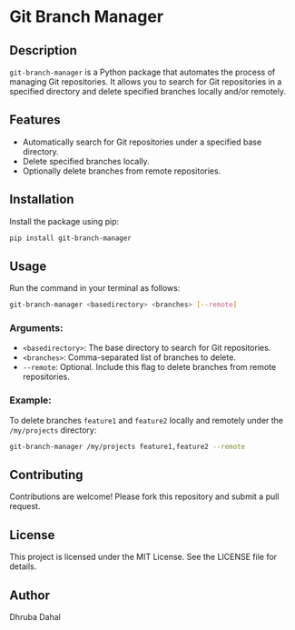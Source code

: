 # Git Branch Manager

## Description
`git-branch-manager` is a Python package that automates the process of managing Git repositories. It allows you to search for Git repositories in a specified directory and delete specified branches locally and/or remotely.

## Features
- Automatically search for Git repositories under a specified base directory.
- Delete specified branches locally.
- Optionally delete branches from remote repositories.

## Installation
Install the package using pip:

```bash
pip install git-branch-manager
```

## Usage
Run the command in your terminal as follows:

```bash
git-branch-manager <basedirectory> <branches> [--remote]
```

### Arguments:
- `<basedirectory>`: The base directory to search for Git repositories.
- `<branches>`: Comma-separated list of branches to delete.
- `--remote`: Optional. Include this flag to delete branches from remote repositories.

### Example:
To delete branches `feature1` and `feature2` locally and remotely under the `/my/projects` directory:

```bash
git-branch-manager /my/projects feature1,feature2 --remote
```

## Contributing
Contributions are welcome! Please fork this repository and submit a pull request.

## License
This project is licensed under the MIT License. See the LICENSE file for details.

## Author
Dhruba Dahal
